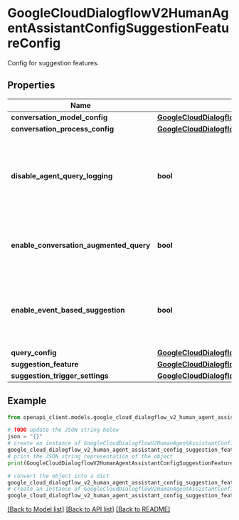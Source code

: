 # GoogleCloudDialogflowV2HumanAgentAssistantConfigSuggestionFeatureConfig

Config for suggestion features.

## Properties

Name | Type | Description | Notes
------------ | ------------- | ------------- | -------------
**conversation_model_config** | [**GoogleCloudDialogflowV2HumanAgentAssistantConfigConversationModelConfig**](GoogleCloudDialogflowV2HumanAgentAssistantConfigConversationModelConfig.md) |  | [optional] 
**conversation_process_config** | [**GoogleCloudDialogflowV2HumanAgentAssistantConfigConversationProcessConfig**](GoogleCloudDialogflowV2HumanAgentAssistantConfigConversationProcessConfig.md) |  | [optional] 
**disable_agent_query_logging** | **bool** | Optional. Disable the logging of search queries sent by human agents. It can prevent those queries from being stored at answer records. Supported features: KNOWLEDGE_SEARCH. | [optional] 
**enable_conversation_augmented_query** | **bool** | Optional. Enable including conversation context during query answer generation. Supported features: KNOWLEDGE_SEARCH. | [optional] 
**enable_event_based_suggestion** | **bool** | Automatically iterates all participants and tries to compile suggestions. Supported features: ARTICLE_SUGGESTION, FAQ, DIALOGFLOW_ASSIST, KNOWLEDGE_ASSIST. | [optional] 
**query_config** | [**GoogleCloudDialogflowV2HumanAgentAssistantConfigSuggestionQueryConfig**](GoogleCloudDialogflowV2HumanAgentAssistantConfigSuggestionQueryConfig.md) |  | [optional] 
**suggestion_feature** | [**GoogleCloudDialogflowV2SuggestionFeature**](GoogleCloudDialogflowV2SuggestionFeature.md) |  | [optional] 
**suggestion_trigger_settings** | [**GoogleCloudDialogflowV2HumanAgentAssistantConfigSuggestionTriggerSettings**](GoogleCloudDialogflowV2HumanAgentAssistantConfigSuggestionTriggerSettings.md) |  | [optional] 

## Example

```python
from openapi_client.models.google_cloud_dialogflow_v2_human_agent_assistant_config_suggestion_feature_config import GoogleCloudDialogflowV2HumanAgentAssistantConfigSuggestionFeatureConfig

# TODO update the JSON string below
json = "{}"
# create an instance of GoogleCloudDialogflowV2HumanAgentAssistantConfigSuggestionFeatureConfig from a JSON string
google_cloud_dialogflow_v2_human_agent_assistant_config_suggestion_feature_config_instance = GoogleCloudDialogflowV2HumanAgentAssistantConfigSuggestionFeatureConfig.from_json(json)
# print the JSON string representation of the object
print(GoogleCloudDialogflowV2HumanAgentAssistantConfigSuggestionFeatureConfig.to_json())

# convert the object into a dict
google_cloud_dialogflow_v2_human_agent_assistant_config_suggestion_feature_config_dict = google_cloud_dialogflow_v2_human_agent_assistant_config_suggestion_feature_config_instance.to_dict()
# create an instance of GoogleCloudDialogflowV2HumanAgentAssistantConfigSuggestionFeatureConfig from a dict
google_cloud_dialogflow_v2_human_agent_assistant_config_suggestion_feature_config_from_dict = GoogleCloudDialogflowV2HumanAgentAssistantConfigSuggestionFeatureConfig.from_dict(google_cloud_dialogflow_v2_human_agent_assistant_config_suggestion_feature_config_dict)
```
[[Back to Model list]](../README.md#documentation-for-models) [[Back to API list]](../README.md#documentation-for-api-endpoints) [[Back to README]](../README.md)



